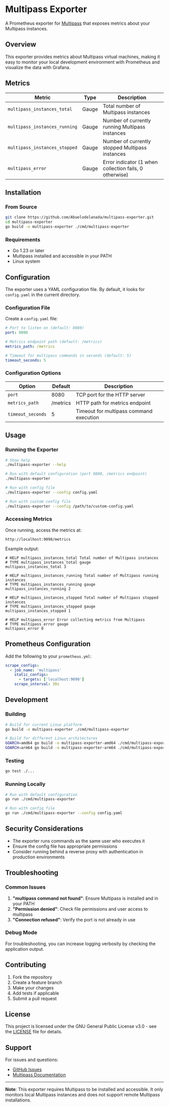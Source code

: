 # Multipass Exporter

A Prometheus exporter for [Multipass](https://multipass.run/) that exposes metrics about your Multipass instances.

## Overview

This exporter provides metrics about Multipass virtual machines, making it easy to monitor your local development environment with Prometheus and visualize the data with Grafana.

## Metrics

| Metric | Type | Description |
|--------|------|-------------|
| `multipass_instances_total` | Gauge | Total number of Multipass instances |
| `multipass_instances_running` | Gauge | Number of currently running Multipass instances |
| `multipass_instances_stopped` | Gauge | Number of currently stopped Multipass instances |
| `multipass_error` | Gauge | Error indicator (1 when collection fails, 0 otherwise) |

## Installation

### From Source

```bash
git clone https://github.com/Abuelodelanada/multipass-exporter.git
cd multipass-exporter
go build -o multipass-exporter ./cmd/multipass-exporter
```

### Requirements

- Go 1.23 or later
- Multipass installed and accessible in your PATH
- Linux system

## Configuration

The exporter uses a YAML configuration file. By default, it looks for `config.yaml` in the current directory.

### Configuration File

Create a `config.yaml` file:

```yaml
# Port to listen on (default: 8080)
port: 9090

# Metrics endpoint path (default: /metrics)
metrics_path: /metrics

# Timeout for multipass commands in seconds (default: 5)
timeout_seconds: 5
```

### Configuration Options

| Option | Default | Description |
|--------|---------|-------------|
| `port` | 8080 | TCP port for the HTTP server |
| `metrics_path` | /metrics | HTTP path for metrics endpoint |
| `timeout_seconds` | 5 | Timeout for multipass command execution |

## Usage

### Running the Exporter

```bash
# Show help
./multipass-exporter --help

# Run with default configuration (port 8080, /metrics endpoint)
./multipass-exporter

# Run with config file
./multipass-exporter --config config.yaml

# Run with custom config file
./multipass-exporter --config /path/to/custom-config.yaml
```

### Accessing Metrics

Once running, access the metrics at:

```
http://localhost:9090/metrics
```

Example output:

```
# HELP multipass_instances_total Total number of Multipass instances
# TYPE multipass_instances_total gauge
multipass_instances_total 3

# HELP multipass_instances_running Total number of Multipass running instances
# TYPE multipass_instances_running gauge
multipass_instances_running 2

# HELP multipass_instances_stopped Total number of Multipass stopped instances
# TYPE multipass_instances_stopped gauge
multipass_instances_stopped 1

# HELP multipass_error Error collecting metrics from Multipass
# TYPE multipass_error gauge
multipass_error 0
```

## Prometheus Configuration

Add the following to your `prometheus.yml`:

```yaml
scrape_configs:
  - job_name: 'multipass'
    static_configs:
      - targets: ['localhost:9090']
    scrape_interval: 30s
```


## Development

### Building

```bash
# Build for current Linux platform
go build -o multipass-exporter ./cmd/multipass-exporter

# Build for different Linux architectures
GOARCH=amd64 go build -o multipass-exporter-amd64 ./cmd/multipass-exporter
GOARCH=arm64 go build -o multipass-exporter-arm64 ./cmd/multipass-exporter
```

### Testing

```bash
go test ./...
```

### Running Locally

```bash
# Run with default configuration
go run ./cmd/multipass-exporter

# Run with config file
go run ./cmd/multipass-exporter --config config.yaml
```

## Security Considerations

- The exporter runs commands as the same user who executes it
- Ensure the config file has appropriate permissions
- Consider running behind a reverse proxy with authentication in production environments

## Troubleshooting

### Common Issues

1. **"multipass command not found"**: Ensure Multipass is installed and in your PATH
2. **"Permission denied"**: Check file permissions and user access to multipass
3. **"Connection refused"**: Verify the port is not already in use

### Debug Mode

For troubleshooting, you can increase logging verbosity by checking the application output.

## Contributing

1. Fork the repository
2. Create a feature branch
3. Make your changes
4. Add tests if applicable
5. Submit a pull request

## License

This project is licensed under the GNU General Public License v3.0 - see the [LICENSE](LICENSE) file for details.

## Support

For issues and questions:
- [GitHub Issues](https://github.com/Abuelodelanada/multipass-exporter/issues)
- [Multipass Documentation](https://multipass.run/docs)

---

**Note**: This exporter requires Multipass to be installed and accessible. It only monitors local Multipass instances and does not support remote Multipass installations.